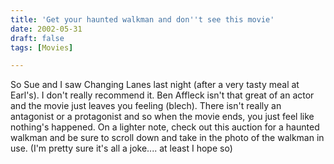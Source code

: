 ```yaml
---
title: 'Get your haunted walkman and don''t see this movie'
date: 2002-05-31
draft: false
tags: [Movies]

---
```


So Sue and I saw Changing Lanes last night (after a very tasty meal at Earl's). I don't really recommend it. Ben Affleck isn't that great of an actor and the movie just leaves you feeling (blech). There isn't really an antagonist or a protagonist and so when the movie ends, you just feel like nothing's happened. On a lighter note, check out this auction for a haunted walkman and be sure to scroll down and take in the photo of the walkman in use. (I'm pretty sure it's all a joke.... at least I hope so)